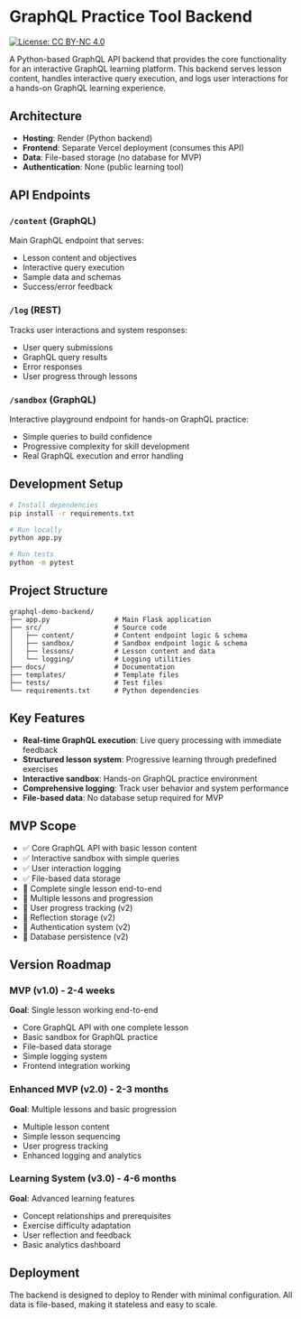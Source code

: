 # GraphQL Practice Tool Backend

[![License: CC BY-NC 4.0](https://img.shields.io/badge/License-CC%20BY--NC%204.0-lightgrey.svg)](https://creativecommons.org/licenses/by-nc/4.0/)

A Python-based GraphQL API backend that provides the core functionality for an interactive GraphQL learning platform. This backend serves lesson content, handles interactive query execution, and logs user interactions for a hands-on GraphQL learning experience.

## Architecture

- **Hosting**: Render (Python backend)
- **Frontend**: Separate Vercel deployment (consumes this API)
- **Data**: File-based storage (no database for MVP)
- **Authentication**: None (public learning tool)

## API Endpoints

### `/content` (GraphQL)
Main GraphQL endpoint that serves:
- Lesson content and objectives
- Interactive query execution
- Sample data and schemas
- Success/error feedback

### `/log` (REST)
Tracks user interactions and system responses:
- User query submissions
- GraphQL query results
- Error responses
- User progress through lessons

### `/sandbox` (GraphQL)
Interactive playground endpoint for hands-on GraphQL practice:
- Simple queries to build confidence
- Progressive complexity for skill development
- Real GraphQL execution and error handling

## Development Setup

```bash
# Install dependencies
pip install -r requirements.txt

# Run locally
python app.py

# Run tests
python -m pytest
```

## Project Structure

```
graphql-demo-backend/
├── app.py                # Main Flask application
├── src/                  # Source code
│   ├── content/          # Content endpoint logic & schema
│   ├── sandbox/          # Sandbox endpoint logic & schema
│   ├── lessons/          # Lesson content and data
│   └── logging/          # Logging utilities
├── docs/                 # Documentation
├── templates/            # Template files
├── tests/                # Test files
└── requirements.txt      # Python dependencies
```

## Key Features

- **Real-time GraphQL execution**: Live query processing with immediate feedback
- **Structured lesson system**: Progressive learning through predefined exercises
- **Interactive sandbox**: Hands-on GraphQL practice environment
- **Comprehensive logging**: Track user behavior and system performance
- **File-based data**: No database setup required for MVP

## MVP Scope

- ✅ Core GraphQL API with basic lesson content
- ✅ Interactive sandbox with simple queries
- ✅ User interaction logging
- ✅ File-based data storage
- 🔄 Complete single lesson end-to-end
- 🔄 Multiple lessons and progression
- 🔄 User progress tracking (v2)
- 🔄 Reflection storage (v2)
- 🔄 Authentication system (v2)
- 🔄 Database persistence (v2)

## Version Roadmap

### MVP (v1.0) - 2-4 weeks
**Goal**: Single lesson working end-to-end
- Core GraphQL API with one complete lesson
- Basic sandbox for GraphQL practice
- File-based data storage
- Simple logging system
- Frontend integration working

### Enhanced MVP (v2.0) - 2-3 months
**Goal**: Multiple lessons and basic progression
- Multiple lesson content
- Simple lesson sequencing
- User progress tracking
- Enhanced logging and analytics

### Learning System (v3.0) - 4-6 months
**Goal**: Advanced learning features
- Concept relationships and prerequisites
- Exercise difficulty adaptation
- User reflection and feedback
- Basic analytics dashboard

## Deployment
The backend is designed to deploy to Render with minimal configuration. All data is file-based, making it stateless and easy to scale.

